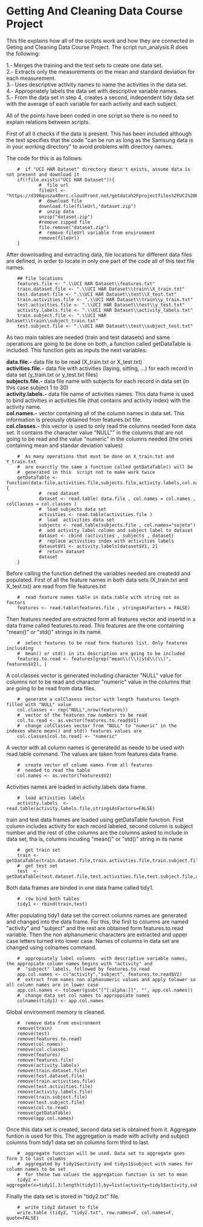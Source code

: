 Getting And Cleaning Data Course Project
===================================

This file  explains how all of the scripts work and how they are connected in Geting and Cleaning Data Course Project. The script run_analysis.R does the following:

  
1.- Merges the training and the test sets to create one data set.   
2.- Extracts only the measurements on the mean and standard deviation for each measurement.    
3.- Uses descriptive activity names to name the activities in the data set.   
4.- Appropriately labels the data set with descriptive variable names.    
5.- From the data set in step 4, creates a second, independent tidy data set with the average of each variable for each activity and each subject.    


All of the points have been coded in one script so there is no need to explain relations between scripts.


First of all it checks if the data is present. This has been included although the text specifies that the code "can be run as long as the Samsung data is in your working directory" to avoid problems with directory names.

The code for this is as follows:

        #  if "UCI HAR Dataset" directory doesn't exists, assume data is not present and download it
        if(!file.exists("UCI HAR Dataset")){
                #  file url
                fileUrl <- "https://d396qusza40orc.cloudfront.net/getdata%2Fprojectfiles%2FUCI%20HAR%20Dataset.zip"
                #  download file
                download.file(fileUrl,"dataset.zip")
                #  unzip data
                unzip("dataset.zip")
                #remove zipped file
                file.remove("dataset.zip")
                #  remove fileUrl variable from environment
                remove(fileUrl)
        }
        

After downloading and extracting data, file locations for different data files are defined, in order to locate in only one part of the code all of this text file names.


        ## file locations
        features.file <- ".\\UCI HAR Dataset\\features.txt"
        train.dataset.file <- ".\\UCI HAR Dataset\\train\\X_train.txt"
        test.dataset.file <- ".\\UCI HAR Dataset\\test\\X_test.txt"
        train.activities.file <- ".\\UCI HAR Dataset\\train\\y_train.txt"
        test.activities.file <- ".\\UCI HAR Dataset\\test\\y_test.txt"
        activity.labels.file <- ".\\UCI HAR Dataset\\activity_labels.txt"
        train.subject.file <- ".\\UCI HAR Dataset\\train\\subject_train.txt"
        test.subject.file <- ".\\UCI HAR Dataset\\test\\subject_test.txt"


As two main tables are needed (train and test datasets) and same operations are going to be done on both, a function called getDataTable is included. This function gets as inputs the next variables:  

**data.file.-** data file to be read (X_train.txt or X_test.txt)   
**activities.file.-** data file with activities (laying, sitting, ...) for each record in data set (y_train.txt or y_test.txt files)   
**subjects.file.-** data file name with subjects for each record in data set (in this case subject 1 to 30)   
**activity.labels.-** data file name of activities names. This data frame is used to bind activities in activities.file (that contains and activity index) with the activity name.   
**col.names.-** vector containing all of the column names in data set. This information is preoiusly obtained from features.txt file.   
**col.classes.-** this vector is used to only read the columns needed form data set. It contains the character value "NULL"" in the columns that are not going to be read and the value "numeric" in the columns needed (the ones containing mean and standar deviation values)   


         
       
        #  As many operations that must be done on X_train.txt and Y_train.txt
        #  are exacctly the same a function called getDataTable() will be
        #  generated in this  script not to make work twice
        getDataTable <- function(data.file,activities.file,subjects.file,activity.labels,col.names,col.classes){
                #  read dataset
                dataset <- read.table( data.file , col.names = col.names , colClasses = col.classes )
                #  load subjects data set
                activities <- read.table(activities.file )
                #  load  activities data set
                subjects <- read.table(subjects.file , col.names="sujeto")
                #  add activity label column and subject label to dataset
                dataset <- cbind (activities , subjects , dataset)
                #  replace activities index with activities labels
                dataset$V1 <- activity.labels[dataset$V1, 2]
                #  return dataset
                dataset
        }
        

Before calling the function defined the variables needed are createdd and populated. First of all the feature names in both data sets (X_train.txt and X_test.txt) are read from file features.txt


        #  read feature names table in data.table with string not as factors
        features <- read.table(features.file , stringsAsFactors = FALSE)


Then features needed are extracted form all features vector and insertd in a data frame called features.to.read. This features are the one containing "mean()" or "std()" strings in its name.


        #  select features to be read form features list. Only features incluiding
        #  mean() or std() in its description are going to be included
        features.to.read <- features[grep("mean\\(\\)|std\\(\\)", features$V2), ]
        

A col.classes vector is generated including character "NULL" value for columns not to be read and character "numeric" value in the columns that are going to be read from data files.
        

        #  generate a colClasess vector with length fueatures length filled with "NULL" value
        col.classes <- rep("NULL",nrow(features))
        #  vector of the features row numbers to be read
        col.to.read <- as.vector(features.to.read$V1)
        #  change colClasses vector from "NULL" to "numeric" in the indexes where mean() and std() features values are
        col.classes[col.to.read] <- "numeric"
        

A vector with all column names is generatedd as neede to be used with read.table command. The values are taken from features data frame.
        

        #  create vector of column names from all features
        #  needed to read the table
        col.names <- as.vector(features$V2)
        

Activities names are loaded in activity.labels data frame.
        

        #  load activities labels
        activity.labels  <- read.table(activity.labels.file,stringsAsFactors=FALSE)
        

train and test data frames are loaded using getDataTable function. First column includes activity for each record labeled, second column is subject number and the rest of cthe columns are the columns asked to include in data set, tha is, columns incuding "mean()" or "std()" string in its name
        

        #  get train set
        train <- getDataTable(train.dataset.file,train.activities.file,train.subject.file,activity.labels,col.names,col.classes)
        #  get test set
        test  <- getDataTable(test.dataset.file,test.activities.file,test.subject.file,activity.labels,col.names,col.classes)
        

Both data frames are binded in one data frame called tidy1.


        #  row bind both tables
        tidy1 <- rbind(train,test)
        

After populating tidy1 data set the correct columns names are generated and changed into the data frame. For this, the first to columns are named "activity" and "subject" and the rest are obtained form features.to.read variable. Then the non alphanumeric characters are extracted and upper case letters turned into lower case. Names of columns in data set are changed using colnames command. 


        #  appropiately label columns  with descriptive variable names, the appropiate column names begins with "activity" and 
        #  "subject" labels, followed by features.to.read
        app.col.names <- c("activity","subject", features.to.read$V2)
        #  extract from names non alphanumeric values and apply tolower so all column names are in lower case
        app.col.names <- tolower(gsub("[^[:alpha:]]", "", app.col.names))
        #  change data set col names to approppiate names
        colnames(tidy1) <- app.col.names


Global environment memory is cleaned.


        #  remove data from environment
        remove(train)
        remove(test)
        remove(features.to.read)
        remove(col.names)
        remove(col.classes)
        remove(features)
        remove(features.file)
        remove(activity.labels)
        remove(train.dataset.file) 
        remove(test.dataset.file) 
        remove(train.activities.file) 
        remove(test.activities.file) 
        remove(activity.labels.file)
        remove(train.subject.file)
        remove(test.subject.file)
        remove(col.to.read)
        remove(getDataTable)
        remove(app.col.names)


Once this data set is created, second data set is obtained from it. Aggregate funtion is used for this. The aggregation is made with activity and subject columns from tidy1 data set on columns form third to last.


        #  aggregate function will be used. Data set to aggregate goes form 3 to last columns
        #  aggregated by tidy1$activity and tidys1$subject with names for column names to be set 
        #  for these two values the aggregation function is set to mean 
        tidy2 <- aggregate(x=tidy1[,3:length(tidy1)],by=list(activity=tidy1$activity,subject=tidy1$subject),FUN=mean)


Finally the data set is stored in "tidy2.txt" file.


        #  write tidy2 dataset to file
        write.table (tidy2, "tidy2.txt", row.names=F, col.names=F, quote=FALSE)



